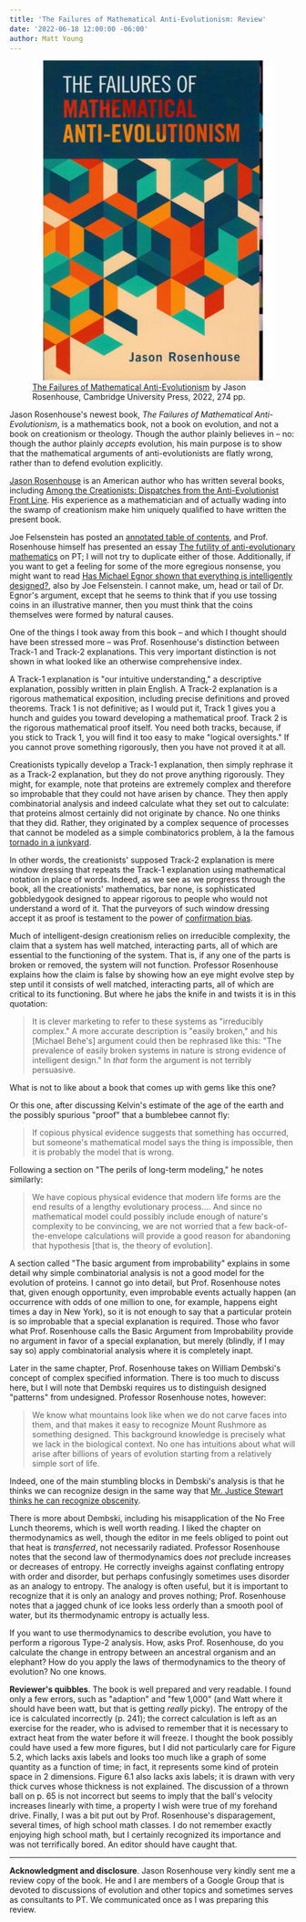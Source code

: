 ```yaml
---
title: 'The Failures of Mathematical Anti-Evolutionism: Review'
date: '2022-06-18 12:00:00 -06:00'
author: Matt Young
---
```


<figure class="on-the-left-side">
<img src="/uploads/2022/Rosenhouse_Cover_Crop_660.jpg" alt="Book cover"/>
<figcaption><a href="https://www.cambridge.org/us/academic/subjects/life-sciences/evolutionary-biology/failures-mathematical-anti-evolutionism">The Failures of Mathematical Anti-Evolutionism</a> by Jason Rosenhouse, Cambridge University Press, 2022, 274 pp.
</figcaption>
</figure>

Jason Rosenhouse's newest book, <i>The Failures of Mathematical Anti-Evolutionism</i>, is a mathematics book, not a book on evolution, and not a book on creationism or theology. Though the author plainly believes in – no: though the author plainly <i>accepts</i> evolution, his main purpose is to show that the mathematical arguments of anti-evolutionists are flatly wrong, rather than to defend evolution explicitly.

<a href="https://en.wikipedia.org/wiki/Jason_Rosenhouse">Jason Rosenhouse</a> is an American author who has written several books, including <a href="https://oxford.universitypressscholarship.com/view/10.1093/acprof:osobl/9780199744633.001.0001/acprof-9780199744633">Among the Creationists: Dispatches from the Anti-Evolutionist Front Line</a>. His experience as a mathematician and of actually wading into the swamp of creationism make him uniquely qualified to have written the present book.

Joe Felsenstein has posted an <a href="https://pandasthumb.org/archives/2022/05/rosenhouse-on-mathematical-anti-evolutionism.html">annotated table of contents</a>, and Prof. Rosenhouse himself has presented an essay <a href="https://pandasthumb.org/archives/2022/05/futility-anti-evolutionary.html">The futility of anti-evolutionary mathematics</a> on PT; I will not try to duplicate either of those. Additionally, if you want to get a feeling for some of the more egregious nonsense, you might want to read <a href="https://pandasthumb.org/archives/2022/06/has-michael-egnor-shown-everything.html">Has Michael Egnor shown that everything is intelligently designed?</a>, also by Joe Felsenstein. I cannot make, um, head or tail of Dr. Egnor's argument, except that he seems to think that if you use tossing coins in an illustrative manner, then you must think that the coins themselves were formed by natural causes.

<!--more-->

One of the things I took away from this book – and which I thought should have been stressed more – was Prof. Rosenhouse's distinction between Track-1 and Track-2 explanations. This very important distinction is not shown in what looked like an otherwise comprehensive index.

A Track-1 explanation is "our intuitive understanding," a descriptive explanation, possibly written in plain English. A Track-2 explanation is a rigorous mathematical exposition, including precise definitions and proved theorems. Track 1 is not definitive; as I would put it, Track 1 gives you a hunch and guides you toward developing a mathematical proof. Track 2 is the rigorous mathematical proof itself. You need both tracks, because, if you stick to Track 1, you will find it too easy to make "logical oversights." If you cannot prove something rigorously, then you have not proved it at all.

Creationists typically develop a Track-1 explanation, then simply rephrase it as a Track-2 explanation, but they do not prove anything rigorously. They might, for example, note that proteins are extremely complex and therefore so improbable that they could not have arisen by chance. They then apply combinatorial analysis and indeed calculate what they set out to calculate: that proteins almost certainly did not originate by chance. No one thinks that they did. Rather, they originated by a complex sequence of processes that cannot be modeled as a simple combinatorics problem, à la the famous <a href="https://en.wikipedia.org/wiki/Junkyard_tornado">tornado in a junkyard</a>. 

In other words, the creationists' supposed Track-2 explanation is mere window dressing that repeats the Track-1 explanation using mathematical notation in place of words. Indeed, as we see as we progress through the book, all the creationists' mathematics, bar none, is sophisticated gobbledygook designed to appear rigorous to people who would not understand a word of it. That the purveyors of such window dressing accept it as proof is testament to the power of <a href="https://en.wikipedia.org/wiki/Confirmation_bias">confirmation bias</a>.

Much of intelligent-design creationism relies on irreducible complexity, the claim that a system has well matched, interacting parts, all of which are essential to the functioning of the system. That is, if any one of the parts is broken or removed, the system will not function. Professor Rosenhouse explains how the claim is false by showing how an eye might evolve step by step until it consists of well matched, interacting parts, all of which are critical to its functioning. But where he jabs the knife in and twists it is in this quotation:

<blockquote>It is clever marketing to refer to these systems as "irreducibly complex." A more accurate description is "easily broken," and his [Michael Behe's] argument could then be rephrased like this: "The prevalence of easily broken systems in nature is strong evidence of intelligent design." In <i>that</i> form the argument is not terribly persuasive.</blockquote>

What is not to like about a book that comes up with gems like this one?

Or this one, after discussing Kelvin's estimate of the age of the earth and the possibly spurious "proof" that a bumblebee cannot fly:

<blockquote>If copious physical evidence suggests that something has occurred, but someone's mathematical model says the thing is impossible, then it is probably the model that is wrong.</blockquote>

Following a section on "The perils of long-term modeling," he notes similarly:

<blockquote> We have copious physical evidence that modern life forms are the end results of a lengthy evolutionary process.… And since no mathematical model could possibly include enough of nature's complexity to be convincing, we are not worried that a few back-of-the-envelope calculations will provide a good reason for abandoning that hypothesis [that is, the theory of evolution].</blockquote> 

A section called "The basic argument from improbability" explains in some detail why simple combinatorial analysis is not a good model for the evolution of proteins. I cannot go into detail, but Prof. Rosenhouse notes that, given enough opportunity, even improbable events actually happen (an occurrence with odds of one million to one, for example, happens eight times a day in New York), so it is not enough to say that a particular protein is so improbable that a special explanation is required. Those who favor what Prof. Rosenhouse calls the Basic Argument from Improbability provide no argument in favor of a special explanation, but merely (blindly, if I may say so) apply combinatorial analysis where it is completely inapt.

Later in the same chapter, Prof. Rosenhouse takes on William Dembski's concept of complex specified information. There is too much to discuss here, but I will note that Dembski requires us to distinguish designed "patterns" from undesigned. Professor Rosenhouse notes, however:

<blockquote> We know what mountains look like when we do not carve faces into them, and that makes it easy to recognize Mount Rushmore as something designed. This background knowledge is precisely what we lack in the biological context. No one has intuitions about what will arise after billions of years of evolution starting from a relatively simple sort of life. </blockquote>

Indeed, one of the main stumbling blocks in Dembski's analysis is that he thinks we can recognize design in the same way that <a href="https://en.wikipedia.org/wiki/I_know_it_when_I_see_it">Mr. Justice Stewart thinks he can recognize obscenity</a>.

There is more about Dembski, including his misapplication of the No Free Lunch theorems, which is well worth reading. I liked the chapter on thermodynamics as well, though the editor in me feels obliged to point out that heat is <i>transferred</i>, not necessarily </i>radiated</i>. Professor Rosenhouse notes that the second law of thermodynamics does <i>not</i> preclude increases or decreases of entropy. He correctly inveighs against conflating entropy with order and disorder, but perhaps confusingly sometimes uses disorder as an analogy to entropy. The analogy is often useful, but it is important to recognize that it is only an analogy and proves nothing; Prof. Rosenhouse notes that a jagged chunk of ice looks less orderly than a smooth pool of water, but its thermodynamic entropy is actually less.

If you want to use thermodynamics to describe evolution, you have to perform a rigorous Type-2 analysis. How, asks Prof. Rosenhouse, do you calculate the change in entropy between an ancestral organism and an elephant? How do you apply the laws of thermodynamics to the theory of evolution? No one knows.

<strong>Reviewer's quibbles</strong>. The book is well prepared and very readable. I found only a few errors, such as "adaption" and "few 1,000" (and Watt where it should have been watt, but that is getting <i>really</i> picky). The entropy of the ice is calculated incorrectly (p. 241); the correct calculation is left as an exercise for the reader, who is advised to remember that it is necessary to extract heat from the water before it will freeze. I thought the book possibly could have used a few more figures, but I did not particularly care for Figure 5.2, which lacks axis labels and looks too much like a graph of some quantity as a function of time; in fact, it represents some kind of protein space in 2 dimensions. Figure 6.1 also lacks axis labels; it is drawn with very thick curves whose thickness is not explained. The discussion of a thrown ball on p. 65 is not incorrect but seems to imply that the ball's velocity increases linearly with time, a property I wish were true of my forehand drive. Finally, I was a bit put out by Prof. Rosenhouse's disparagement, several times, of high school math classes. I do not remember exactly enjoying high school math, but I certainly recognized its importance and was not terrifically bored. An editor should have caught that.

------

<strong>Acknowledgment and disclosure</strong>. Jason Rosenhouse very kindly sent me a review copy of the book. He and I are members of a Google Group that is devoted to discussions of evolution and other topics and sometimes serves as consultants to PT. We communicated once as I was preparing this review.
